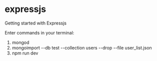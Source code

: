 # expressjs
Getting started with Expressjs

Enter commands in your terminal:

1. mongod
2. mongoimport --db test --collection users --drop --file user_list.json
3. npm run dev
